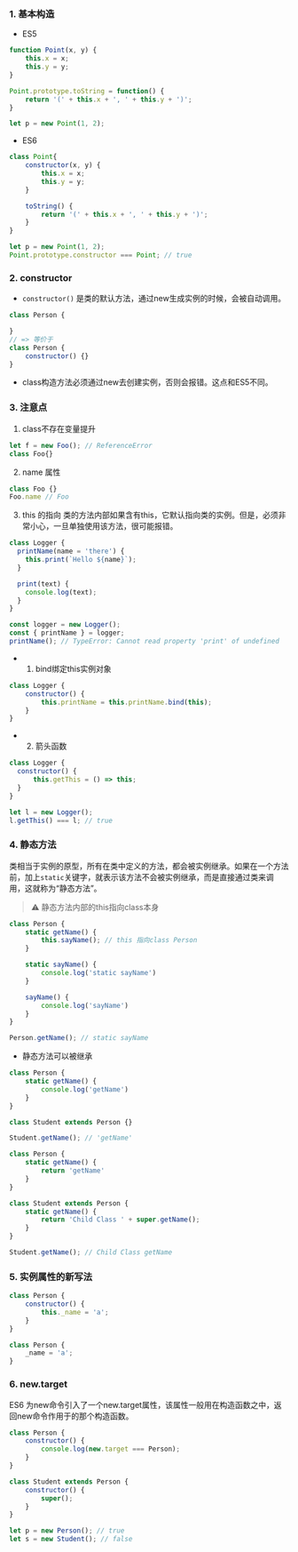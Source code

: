 ### 1. 基本构造
* ES5
```javascript
function Point(x, y) {
    this.x = x;
    this.y = y;
}

Point.prototype.toString = function() {
    return '(' + this.x + ', ' + this.y + ')';
}

let p = new Point(1, 2);
```

* ES6
```javascript
class Point{
    constructor(x, y) {
        this.x = x;
        this.y = y;
    }

    toString() {
        return '(' + this.x + ', ' + this.y + ')';
    }
}

let p = new Point(1, 2);
Point.prototype.constructor === Point; // true
```

### 2. constructor
* ```constructor()``` 是类的默认方法，通过new生成实例的时候，会被自动调用。
```javascript
class Person {

}
// => 等价于
class Person {
    constructor() {}
}
```
* class构造方法必须通过new去创建实例，否则会报错。这点和ES5不同。

### 3. 注意点
1. class不存在变量提升
```javascript
let f = new Foo(); // ReferenceError
class Foo{}
```

2. name 属性
```javascript
class Foo {}
Foo.name // Foo
```

3. this 的指向
类的方法内部如果含有this，它默认指向类的实例。但是，必须非常小心，一旦单独使用该方法，很可能报错。
```javascript
class Logger {
  printName(name = 'there') {
    this.print(`Hello ${name}`);
  }

  print(text) {
    console.log(text);
  }
}

const logger = new Logger();
const { printName } = logger;
printName(); // TypeError: Cannot read property 'print' of undefined
```

* 1. bind绑定this实例对象
```javascript
class Logger {
    constructor() {
        this.printName = this.printName.bind(this);
    }
}
```

* 2. 箭头函数
```javascript
class Logger {
  constructor() {
      this.getThis = () => this;
  }
}

let l = new Logger();
l.getThis() === l; // true
```




### 4. 静态方法
类相当于实例的原型，所有在类中定义的方法，都会被实例继承。如果在一个方法前，加上```static```关键字，就表示该方法不会被实例继承，而是直接通过类来调用，这就称为“静态方法”。
> ⚠️ 静态方法内部的this指向class本身
```javascript
class Person {
    static getName() {
        this.sayName(); // this 指向class Person
    }

    static sayName() {
        console.log('static sayName')
    }

    sayName() {
        console.log('sayName')
    }
}

Person.getName(); // static sayName
```
* 静态方法可以被继承
```javascript
class Person {
    static getName() {
        console.log('getName')
    }
}

class Student extends Person {}

Student.getName(); // 'getName'
```

```javascript
class Person {
    static getName() {
        return 'getName'
    }
}

class Student extends Person {
    static getName() {
        return 'Child Class ' + super.getName();
    }
}

Student.getName(); // Child Class getName
```

### 5. 实例属性的新写法
```javascript
class Person {
    constructor() {
        this._name = 'a';
    }
}

class Person {
    _name = 'a';
}
```

### 6. new.target
ES6 为new命令引入了一个new.target属性，该属性一般用在构造函数之中，返回new命令作用于的那个构造函数。
```javascript
class Person {
    constructor() {
        console.log(new.target === Person);
    }
}

class Student extends Person {
    constructor() {
        super();
    }
}

let p = new Person(); // true
let s = new Student(); // false
```